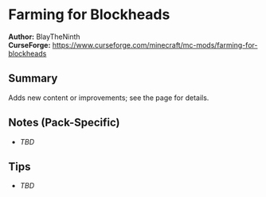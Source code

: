 # Farming for Blockheads

**Author:** BlayTheNinth  
**CurseForge:** https://www.curseforge.com/minecraft/mc-mods/farming-for-blockheads

## Summary
Adds new content or improvements; see the page for details.

## Notes (Pack-Specific)
- _TBD_

## Tips
- _TBD_

